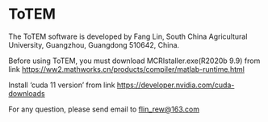 # ToTEM

The ToTEM software is developed by Fang Lin, South China Agricultural University, Guangzhou, Guangdong 510642, China.

Before using ToTEM, you must download MCRIstaller.exe(R2020b 9.9) from link https://ww2.mathworks.cn/products/compiler/matlab-runtime.html

Install ‘cuda 11 version’ from link https://developer.nvidia.com/cuda-downloads

For any question, please send email to [flin_rew@163.com](mailto:flin_rew@163.com)